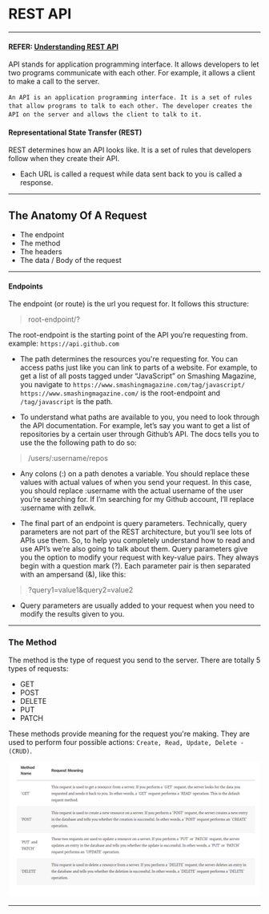 # REST API

---

#### REFER: [Understanding REST API](https://www.smashingmagazine.com/2018/01/understanding-using-rest-api/)


API stands for application programming interface. It allows developers to let two programs communicate with each other. For example, it allows a client to make a call to the server.

`An API is an application programming interface. It is a set of rules that allow programs to talk to each other. The developer creates the API on the server and allows the client to talk to it.`

#### Representational State Transfer (REST)
REST determines how an API looks like. It is a set of rules that developers follow when they create their API.

- Each URL is called a request while data sent back to you is called a response.

---

## The Anatomy Of A Request

- The endpoint
- The method 
- The headers
- The data / Body of the request

---

#### Endpoints
The endpoint (or route) is the url you request for. It follows this structure:

> root-endpoint/?

The root-endpoint is the starting point of the API you’re requesting from.
example: `https://api.github.com`

- The path determines the resources you're requesting for. You can access paths just like you can link to parts of a website. For example, to get a list of all posts tagged under “JavaScript” on Smashing Magazine, you navigate to `https://www.smashingmagazine.com/tag/javascript/` `https://www.smashingmagazine.com/` is the root-endpoint and `/tag/javascript` is the path.

- To understand what paths are available to you, you need to look through the API documentation. For example, let’s say you want to get a list of repositories by a certain user through Github’s API. The docs tells you to use the the following path to do so:

> /users/:username/repos

- Any colons (:) on a path denotes a variable. You should replace these values with actual values of when you send your request. In this case, you should replace :username with the actual username of the user you’re searching for. If I’m searching for my Github account, I’ll replace :username with zellwk.

- The final part of an endpoint is query parameters. Technically, query parameters are not part of the REST architecture, but you’ll see lots of APIs use them. So, to help you completely understand how to read and use API’s we’re also going to talk about them. Query parameters give you the option to modify your request with key-value pairs. They always begin with a question mark (?). Each parameter pair is then separated with an ampersand (&), like this:

> ?query1=value1&query2=value2

- Query parameters are usually added to your request when you need to modify the results given to you.

---

### The Method

The method is the type of request you send to the server. There are totally 5 types of requests:
- GET
- POST
- DELETE
- PUT
- PATCH

These methods provide meaning for the request you're making. They are used to perform four possible actions: `Create, Read, Update, Delete - (CRUD)`.


![Types of Methods](https://github.com/varnaa/roadmap-to-backend-developer/blob/master/screenshots/themethod.png)



---
